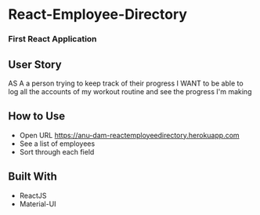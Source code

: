 # React-Employee-Directory

### First React Application

## User Story

AS A a person trying to keep track of their progress I WANT to be able to log all the accounts of my workout routine and see the progress I'm making

## How to Use

* Open URL <https://anu-dam-reactemployeedirectory.herokuapp.com>
* See a list of employees
* Sort through each field

## Built With

* ReactJS
* Material-UI
